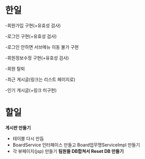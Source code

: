 # 한일
-회원가입 구현(+유효성 검사)

-로그인 구현(+유효성 검사)

-로그인 안하면 서브메뉴 이동 불가 구현

-회원정보수정 구현(+유효성 검사)

-회원 탈퇴

-최근 게시글(링크는 리스트 페이지로)

-인기 게시글(+링크 미구현)

# 할일
**게시판 만들기**
- 테이블 다시 만듬
- BoardService 인터페이스 만들고 Board업무명ServiceImpl 만들기
- 각 뷰페이지(jsp) 만들기
**팀원들 DB합쳐서 Reset DB 만들기**







